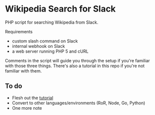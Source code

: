 # Wikipedia Search for Slack

PHP script for searching Wikipedia from Slack.

Requirements 

* custom slash command on Slack
* internal webhook on Slack
* a web server running PHP 5 and cURL

Comments in the script will guide you through the setup if you're familiar with those three things. There's also a tutorial in this repo if you're not familiar with them.

## To do

* Flesh out the [tutorial](https://github.com/mccreath/Wikipedia-Search-for-Slack/blob/master/docs/TUTORIAL.md)
* Convert to other languages/environments (RoR, Node, Go, Python)
* One more note
